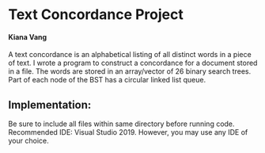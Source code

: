 # Text Concordance Project
#### Kiana Vang
A text concordance is an alphabetical listing of all distinct words in a piece of text. I wrote a program to construct a concordance for a document stored in a file. The words are stored in an array/vector of 26 binary search trees. Part of each node of the BST has a circular linked list queue.
 
## Implementation:
Be sure to include all files within same directory before running code. Recommended IDE: Visual Studio 2019. However, you may use any IDE of your choice.
 
